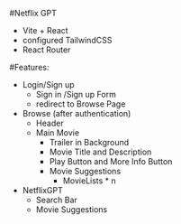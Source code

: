 #Netflix GPT

- Vite + React
- configured TailwindCSS
- React Router 

#Features:
- Login/Sign up
    - Sign in /Sign up Form
    - redirect to Browse Page
- Browse (after authentication)
    - Header
    - Main Movie
        - Trailer in Background
        - Movie Title and Description
        - Play Button and More Info Button
        - Movie Suggestions
            - MovieLists * n
- NetflixGPT
    - Search Bar
    - Movie Suggestions